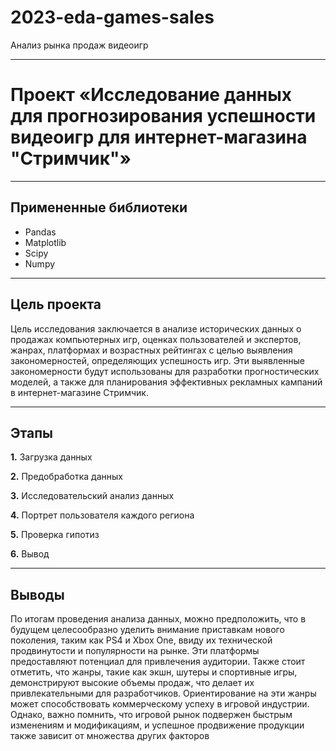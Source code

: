 # 2023-eda-games-sales
Анализ рынка продаж видеоигр

---

# **Проект «Исследование данных для прогнозирования успешности видеоигр для интернет-магазина "Стримчик"»**

---

## **Примененные библиотеки**

* Pandas 
* Matplotlib
* Scipy
* Numpy

---

## **Цель проекта**

Цель исследования заключается в анализе исторических данных о продажах компьютерных игр, оценках пользователей и экспертов, жанрах, платформах и возрастных рейтингах с целью выявления закономерностей, определяющих успешность игр. Эти выявленные закономерности будут использованы для разработки прогностических моделей, а также для планирования эффективных рекламных кампаний в интернет-магазине Стримчик.

---

## **Этапы**

**1.** Загрузка данных

**2.** Предобработка данных

**3.** Исследовательский анализ данных

**4.** Портрет пользователя каждого региона

**5.** Проверка гипотиз

**6.** Вывод

---

## **Выводы**

По итогам проведения анализа данных, можно предположить, что в будущем целесообразно уделить внимание приставкам нового поколения, таким как PS4 и Xbox One, ввиду их технической продвинутости и популярности на рынке. Эти платформы предоставляют потенциал для привлечения аудитории. Также стоит отметить, что жанры, такие как экшн, шутеры и спортивные игры, демонстрируют высокие объемы продаж, что делает их привлекательными для разработчиков. Ориентирование на эти жанры может способствовать коммерческому успеху в игровой индустрии. Однако, важно помнить, что игровой рынок подвержен быстрым изменениям и модификациям, и успешное продвижение продукции также зависит от множества других факторов


